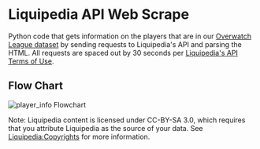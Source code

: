 # Liquipedia API Web Scrape

Python code that gets information on the players that are in our [Overwatch League dataset](https://github.com/mtollefsen/overwatch-league-data-projects/tree/main/Data%20Cleanup) by sending requests to Liquipedia's API and parsing the HTML. All requests are spaced out by 30 seconds per [Liquipedia's API Terms of Use](https://liquipedia.net/api-terms-of-use).

## Flow Chart
![player_info Flowchart](https://user-images.githubusercontent.com/97869630/155957200-924b2646-684a-4a14-b0ce-3257bed4ddfb.png)





Note: Liquipedia content is licensed under CC-BY-SA 3.0, which requires that you attribute Liquipedia as the source of your data. See [Liquipedia:Copyrights](https://liquipedia.net/commons/Liquipedia:Copyrights) for more information.

